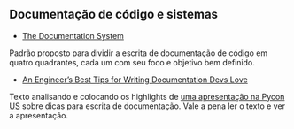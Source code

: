 ## Documentação de código e sistemas

* [The Documentation System](https://documentation.divio.com/)

Padrão proposto para dividir a escrita de documentação de código em quatro quadrantes, cada um com seu foco e objetivo bem definido.

* [An Engineer’s Best Tips for Writing Documentation Devs Love](https://thenewstack.io/an-engineers-best-tips-for-writing-documentation-devs-love)

Texto analisando e colocando os highlights de [uma apresentação na Pycon US](https://www.youtube.com/watch?v=9WobKoE9OPI) sobre dicas para escrita de documentação. Vale a pena ler o texto e ver a apresentação.
